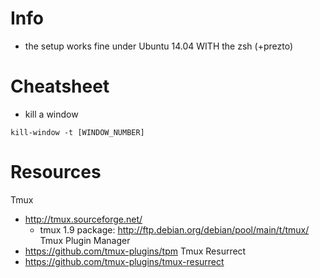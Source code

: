 Info
====

* the setup works fine under Ubuntu 14.04 WITH the zsh (+prezto)

Cheatsheet
==========

* kill a window 
```
kill-window -t [WINDOW_NUMBER]
```

Resources
=========

Tmux
* http://tmux.sourceforge.net/
  * tmux 1.9 package: http://ftp.debian.org/debian/pool/main/t/tmux/
Tmux Plugin Manager
* https://github.com/tmux-plugins/tpm
Tmux Resurrect
* https://github.com/tmux-plugins/tmux-resurrect
